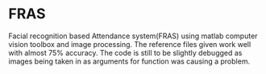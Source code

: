 # FRAS
Facial recognition based Attendance system(FRAS) using matlab computer vision toolbox and image processing.
The reference files given work well with almost 75% accuracy.
The code is still to be slightly debugged as images being taken in as arguments for function was causing a problem. 
